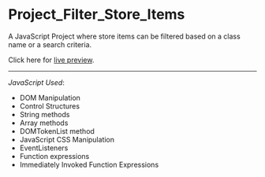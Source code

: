 # Project_Filter_Store_Items

A JavaScript Project where store items can be filtered based on a class name or a search criteria.

Click here for [live preview](https://karolinabodis.github.io/100_JS_Projects/007_filter_store_items/index.html).
***
*JavaScript Used*:
- DOM Manipulation
- Control Structures
- String methods
- Array methods
- DOMTokenList method 
- JavaScript CSS Manipulation
- EventListeners
- Function expressions
- Immediately Invoked Function Expressions
